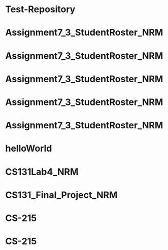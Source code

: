 # Test-Repository
# Assignment7_3_StudentRoster_NRM
# Assignment7_3_StudentRoster_NRM
# Assignment7_3_StudentRoster_NRM
# Assignment7_3_StudentRoster_NRM
# Assignment7_3_StudentRoster_NRM
# helloWorld
# CS131Lab4_NRM
# CS131_Final_Project_NRM
# CS-215
# CS-215

